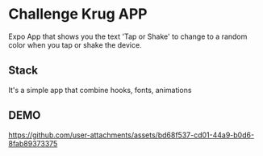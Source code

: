 # Challenge Krug APP

Expo App that shows you the text 'Tap or Shake' to change to a random color when you tap or shake the device.

## Stack

It's a simple app that combine hooks, fonts, animations

## DEMO

https://github.com/user-attachments/assets/bd68f537-cd01-44a9-b0d6-8fab89373375

